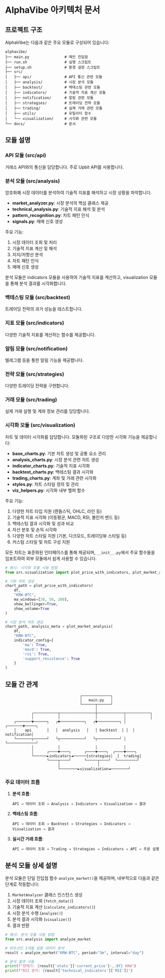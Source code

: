# AlphaVibe 아키텍처 문서

## 프로젝트 구조

AlphaVibe는 다음과 같은 주요 모듈로 구성되어 있습니다:

```
alphavibe/
├── main.py                # 메인 진입점
├── run.sh                 # 실행 스크립트
├── setup.sh               # 환경 설정 스크립트
├── src/
│   ├── api/               # API 통신 관련 모듈
│   ├── analysis/          # 시장 분석 모듈
│   ├── backtest/          # 백테스팅 관련 모듈
│   ├── indicators/        # 기술적 지표 계산 모듈
│   ├── notification/      # 알림 관련 모듈
│   ├── strategies/        # 트레이딩 전략 모듈
│   ├── trading/           # 실제 거래 관련 모듈
│   ├── utils/             # 유틸리티 함수
│   └── visualization/     # 시각화 관련 모듈
└── docs/                  # 문서
```

## 모듈 설명

### API 모듈 (src/api)

거래소 API와의 통신을 담당합니다. 주로 Upbit API를 사용합니다.

### 분석 모듈 (src/analysis)

암호화폐 시장 데이터를 분석하여 기술적 지표를 해석하고 시장 상황을 파악합니다.

- **market_analyzer.py**: 시장 분석의 핵심 클래스 제공
- **technical_analysis.py**: 기술적 지표 해석 및 분석
- **pattern_recognition.py**: 차트 패턴 인식 
- **signals.py**: 매매 신호 생성

주요 기능:
1. 시장 데이터 조회 및 처리
2. 기술적 지표 계산 및 해석
3. 지지/저항선 분석
4. 차트 패턴 인식
5. 매매 신호 생성

분석 모듈은 indicators 모듈을 사용하여 기술적 지표를 계산하고, visualization 모듈을 통해 분석 결과를 시각화합니다.

### 백테스팅 모듈 (src/backtest)

트레이딩 전략의 과거 성능을 테스트합니다.

### 지표 모듈 (src/indicators)

다양한 기술적 지표를 계산하는 함수를 제공합니다.

### 알림 모듈 (src/notification)

텔레그램 등을 통한 알림 기능을 제공합니다.

### 전략 모듈 (src/strategies)

다양한 트레이딩 전략을 구현합니다.

### 거래 모듈 (src/trading)

실제 거래 실행 및 계좌 정보 관리를 담당합니다.

### 시각화 모듈 (src/visualization)

차트 및 데이터 시각화를 담당합니다. 모듈화된 구조로 다양한 시각화 기능을 제공합니다:

- **base_charts.py**: 기본 차트 생성 및 공통 요소 관리
- **analysis_charts.py**: 시장 분석 관련 차트 생성
- **indicator_charts.py**: 기술적 지표 시각화
- **backtest_charts.py**: 백테스팅 결과 시각화
- **trading_charts.py**: 계좌 및 거래 관련 시각화
- **styles.py**: 차트 스타일 정의 및 관리
- **viz_helpers.py**: 시각화 내부 헬퍼 함수

주요 기능:
1. 다양한 차트 타입 지원 (캔들스틱, OHLC, 라인 등)
2. 기술적 지표 시각화 (이동평균, MACD, RSI, 볼린저 밴드 등)
3. 백테스팅 결과 시각화 및 성과 비교
4. 자산 분포 및 손익 시각화
5. 다양한 차트 스타일 지원 (기본, 다크모드, 트레이딩뷰 스타일 등)
6. 커스텀 스타일 및 차트 구성 지원

모든 차트는 표준화된 인터페이스를 통해 제공되며, `__init__.py`에서 주요 함수들을 임포트하여 외부 모듈에서 쉽게 사용할 수 있습니다.

```python
# 예시: 시각화 모듈 사용 방법
from src.visualization import plot_price_with_indicators, plot_market_analysis

# 기본 차트 생성
chart_path = plot_price_with_indicators(
    df, 
    "KRW-BTC", 
    ma_windows=[20, 50, 200],
    show_bollinger=True, 
    show_volume=True
)

# 시장 분석 차트 생성
chart_path, analysis_meta = plot_market_analysis(
    df, 
    "KRW-BTC", 
    indicator_config={
        'ma': True,
        'macd': True,
        'rsi': True,
        'support_resistance': True
    }
)
```

## 모듈 간 관계

```
                                  ┌─────────────┐
                                  │   main.py   │
                                  └──────┬──────┘
                                         │
            ┌───────────┬────────────────┼────────────┬───────────┐
            │           │                │            │           │
    ┌───────▼──────┐   ┌▼───────────┐   ┌▼──────────┐ │  ┌───────▼─────┐
    │    api       │   │  analysis   │   │ backtest  │ │  │ notification│
    └───────┬──────┘   └┬───────────┘   └┬──────────┘ │  └─────────────┘
            │           │                │            │
            │      ┌────▼────┐      ┌────▼────┐  ┌────▼────┐
            └──────►indicators◄──────┤strategies│  │  trading│
                   └────┬────┘      └─────┬────┘  └─────────┘
                        │                 │
                        └────────►visualization◄────────┘
```

### 주요 데이터 흐름

1. **분석 흐름**: 
   ```
   API → 데이터 조회 → Analysis → Indicators → Visualization → 결과
   ```

2. **백테스팅 흐름**: 
   ```
   API → 데이터 조회 → Backtest → Strategies → Indicators → Visualization → 결과
   ```

3. **실시간 거래 흐름**: 
   ```
   API → 데이터 조회 → Trading → Strategies → Indicators → API → 주문 실행
   ```

## 분석 모듈 상세 설명

분석 모듈은 단일 진입점 함수 `analyze_market()`을 제공하며, 내부적으로 다음과 같은 단계로 작동합니다:

1. `MarketAnalyzer` 클래스 인스턴스 생성
2. 시장 데이터 조회 (`fetch_data()`)
3. 기술적 지표 계산 (`calculate_indicators()`)
4. 시장 분석 수행 (`analyze()`)
5. 분석 결과 시각화 (`visualize()`)
6. 결과 반환

```python
# 예시: 분석 모듈 사용 방법
from src.analysis import analyze_market

# 비트코인 3개월 일봉 데이터 분석
result = analyze_market("KRW-BTC", period="3m", interval="day")

# 분석 결과 사용
print(f"현재가: {result['stats']['current_price']:,.0f} KRW")
print(f"RSI 분석: {result['technical_indicators']['RSI']}")
``` 